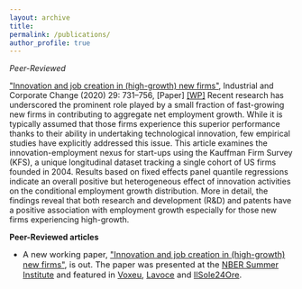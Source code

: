 ```yaml
---
layout: archive
title: 
permalink: /publications/
author_profile: true
---
```

*Peer-Reviewed*

["Innovation and job creation in (high-growth) new firms"](https://academic.oup.com/icc/article-abstract/29/3/731/5643963?redirectedFrom=fulltext), Industrial and Corporate Change (2020) 29: 731–756, [Paper] [[WP]](http://www.lem.sssup.it/WPLem/files/2019-31.pdf)
Recent research has underscored the prominent role played by a small fraction of fast-growing new firms in contributing to aggregate net employment growth. While it is typically assumed that those firms experience this superior performance thanks to their ability in undertaking technological innovation, few empirical studies have explicitly addressed this issue. This article examines the innovation-employment nexus for start-ups using the Kauffman Firm Survey (KFS), a unique longitudinal dataset tracking a single cohort of US firms founded in 2004. Results based on fixed effects panel quantile regressions indicate an overall positive but heterogeneous effect of innovation activities on the conditional employment growth distribution. More in detail, the findings reveal that both research and development (R&D) and patents have a positive association with employment growth especially for those new firms experiencing high-growth.

**Peer-Reviewed articles**

* <span style="font-size:11pt;">A new working paper, ["Innovation and job creation in (high-growth) new firms"](https://academic.oup.com/icc/article-abstract/29/3/731/5643963?redirectedFrom=fulltext), is out. The paper was presented at the [NBER Summer Institute](https://conference.nber.org/sched/SI20PRINN) and featured in [Voxeu](https://voxeu.org/article/causal-effects-rd-grants), [Lavoce](https://www.lavoce.info/archives/68838/buoni-investimenti-il-sostegno-a-ricerca-e-sviluppo-delle-pmi/) and [IlSole24Ore](https://albertodiminin.nova100.ilsole24ore.com/2020/06/13/seal-of-excellence-come-spendere-bene-330-milioni-di-euro/?refresh_ce=1).</span>
